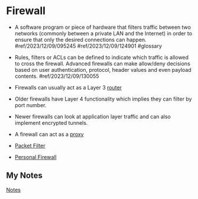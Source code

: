 # Firewall
- A software program or piece of hardware that filters traffic between two networks (commonly between a private LAN and the Internet) in order to ensure that only the desired connections can happen. #ref/2023/12/09/095245 #ref/2023/12/09/124901 #glossary

- Rules, filters or ACLs can be defined to indicate which traffic is allowed to cross the firewall. Advanced firewalls can make allow/deny decisions based on user authentication, protocol, header values and even payload contents. #ref/2023/12/09/130055
- Firewalls can usually act as a Layer 3 [router](router.md)
- Older firewalls have Layer 4 functionality which implies they can filter by port number.
- Newer firewalls can look at application layer traffic and can also implement encrypted tunnels.
- A firewall can act as a [proxy](proxy-server.md)
- [Packet Filter](packet-filter.md)
- [Personal Firewall](personal-firewall.md)
## My Notes
[Notes](mynotes/firewall-notes.md)
